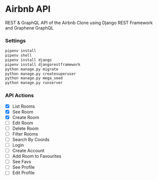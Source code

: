 # Airbnb API

REST & GraphQL API of the Airbnb Clone using Django REST Framework and Graphene GraphQL

### Settings

```bash
pipenv install
pipenv shell
pipenv install django
pipenv install djangorestframework
python manage.py migrate
python manage.py createsuperuser
python manage.py mega_seed
python manage.py runserver
```

### API Actions

- [x] List Rooms
- [x] See Room
- [x] Create Room
- [ ] Edit Room
- [ ] Delete Room
- [ ] Filter Rooms
- [ ] Search By Coords
- [ ] Login
- [ ] Create Account
- [ ] Add Room to Favourites
- [ ] See Favs
- [ ] See Profile
- [ ] Edit Profile

